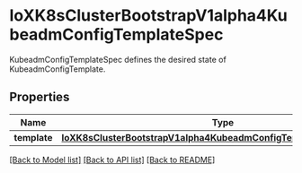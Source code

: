 # IoXK8sClusterBootstrapV1alpha4KubeadmConfigTemplateSpec

KubeadmConfigTemplateSpec defines the desired state of KubeadmConfigTemplate.
## Properties
Name | Type | Description | Notes
------------ | ------------- | ------------- | -------------
**template** | [**IoXK8sClusterBootstrapV1alpha4KubeadmConfigTemplateSpecTemplate**](IoXK8sClusterBootstrapV1alpha4KubeadmConfigTemplateSpecTemplate.md) |  | 

[[Back to Model list]](../README.md#documentation-for-models) [[Back to API list]](../README.md#documentation-for-api-endpoints) [[Back to README]](../README.md)


